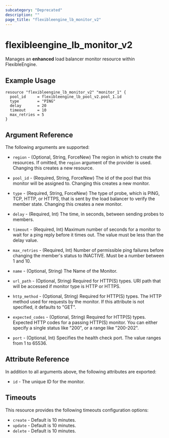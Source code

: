 ```yaml
---
subcategory: "Deprecated"
description: ""
page_title: "flexibleengine_lb_monitor_v2"
---
```


# flexibleengine_lb_monitor_v2

Manages an **enhanced** load balancer monitor resource within FlexibleEngine.

## Example Usage

```hcl
resource "flexibleengine_lb_monitor_v2" "monitor_1" {
  pool_id     = flexibleengine_lb_pool_v2.pool_1.id
  type        = "PING"
  delay       = 20
  timeout     = 10
  max_retries = 5
}
```

## Argument Reference

The following arguments are supported:

* `region` - (Optional, String, ForceNew) The region in which to create the resources.
  If omitted, the `region` argument of the provider is used. Changing this creates a new resource.

* `pool_id` - (Required, String, ForceNew) The id of the pool that this monitor will be assigned to.
  Changing this creates a new monitor.

* `type` - (Required, String, ForceNew) The type of probe, which is PING, TCP, HTTP, or HTTPS,
  that is sent by the load balancer to verify the member state. Changing this creates a new monitor.

* `delay` - (Required, Int) The time, in seconds, between sending probes to members.

* `timeout` - (Required, Int) Maximum number of seconds for a monitor to wait for a
  ping reply before it times out. The value must be less than the delay value.

* `max_retries` - (Required, Int) Number of permissible ping failures before
  changing the member's status to INACTIVE. Must be a number between 1 and 10.

* `name` - (Optional, String) The Name of the Monitor.

* `url_path` - (Optional, String) Required for HTTP(S) types. URI path that will be
  accessed if monitor type is HTTP or HTTPS.

* `http_method` - (Optional, String) Required for HTTP(S) types. The HTTP method used
  for requests by the monitor. If this attribute is not specified, it defaults to "GET".

* `expected_codes` - (Optional, String) Required for HTTP(S) types. Expected HTTP codes
  for a passing HTTP(S) monitor. You can either specify a single status like "200", or a range like "200-202".

* `port` - (Optional, Int) Specifies the health check port. The value ranges from 1 to 65536.

## Attribute Reference

In addition to all arguments above, the following attributes are exported:

* `id` - The unique ID for the monitor.

## Timeouts

This resource provides the following timeouts configuration options:

* `create` - Default is 10 minutes.
* `update` - Default is 10 minutes.
* `delete` - Default is 10 minutes.
